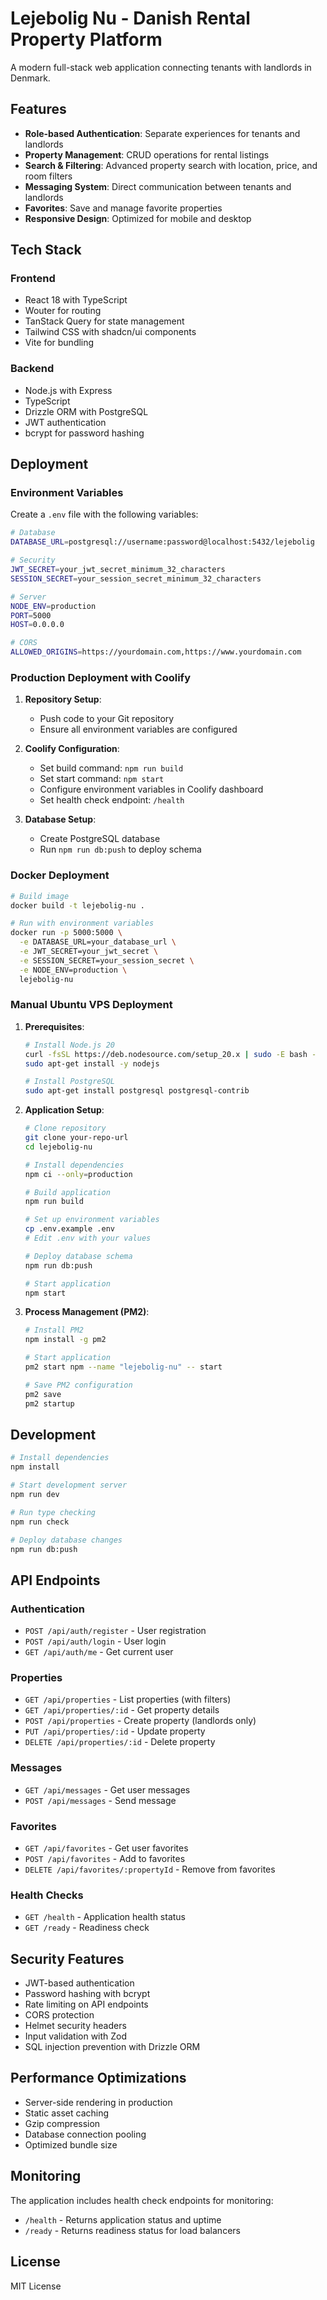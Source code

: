 # Lejebolig Nu - Danish Rental Property Platform

A modern full-stack web application connecting tenants with landlords in Denmark.

## Features

- **Role-based Authentication**: Separate experiences for tenants and landlords
- **Property Management**: CRUD operations for rental listings
- **Search & Filtering**: Advanced property search with location, price, and room filters
- **Messaging System**: Direct communication between tenants and landlords
- **Favorites**: Save and manage favorite properties
- **Responsive Design**: Optimized for mobile and desktop

## Tech Stack

### Frontend
- React 18 with TypeScript
- Wouter for routing
- TanStack Query for state management
- Tailwind CSS with shadcn/ui components
- Vite for bundling

### Backend
- Node.js with Express
- TypeScript
- Drizzle ORM with PostgreSQL
- JWT authentication
- bcrypt for password hashing

## Deployment

### Environment Variables

Create a `.env` file with the following variables:

```bash
# Database
DATABASE_URL=postgresql://username:password@localhost:5432/lejebolig

# Security
JWT_SECRET=your_jwt_secret_minimum_32_characters
SESSION_SECRET=your_session_secret_minimum_32_characters

# Server
NODE_ENV=production
PORT=5000
HOST=0.0.0.0

# CORS
ALLOWED_ORIGINS=https://yourdomain.com,https://www.yourdomain.com
```

### Production Deployment with Coolify

1. **Repository Setup**:
   - Push code to your Git repository
   - Ensure all environment variables are configured

2. **Coolify Configuration**:
   - Set build command: `npm run build`
   - Set start command: `npm start`
   - Configure environment variables in Coolify dashboard
   - Set health check endpoint: `/health`

3. **Database Setup**:
   - Create PostgreSQL database
   - Run `npm run db:push` to deploy schema

### Docker Deployment

```bash
# Build image
docker build -t lejebolig-nu .

# Run with environment variables
docker run -p 5000:5000 \
  -e DATABASE_URL=your_database_url \
  -e JWT_SECRET=your_jwt_secret \
  -e SESSION_SECRET=your_session_secret \
  -e NODE_ENV=production \
  lejebolig-nu
```

### Manual Ubuntu VPS Deployment

1. **Prerequisites**:
   ```bash
   # Install Node.js 20
   curl -fsSL https://deb.nodesource.com/setup_20.x | sudo -E bash -
   sudo apt-get install -y nodejs
   
   # Install PostgreSQL
   sudo apt-get install postgresql postgresql-contrib
   ```

2. **Application Setup**:
   ```bash
   # Clone repository
   git clone your-repo-url
   cd lejebolig-nu
   
   # Install dependencies
   npm ci --only=production
   
   # Build application
   npm run build
   
   # Set up environment variables
   cp .env.example .env
   # Edit .env with your values
   
   # Deploy database schema
   npm run db:push
   
   # Start application
   npm start
   ```

3. **Process Management (PM2)**:
   ```bash
   # Install PM2
   npm install -g pm2
   
   # Start application
   pm2 start npm --name "lejebolig-nu" -- start
   
   # Save PM2 configuration
   pm2 save
   pm2 startup
   ```

## Development

```bash
# Install dependencies
npm install

# Start development server
npm run dev

# Run type checking
npm run check

# Deploy database changes
npm run db:push
```

## API Endpoints

### Authentication
- `POST /api/auth/register` - User registration
- `POST /api/auth/login` - User login
- `GET /api/auth/me` - Get current user

### Properties
- `GET /api/properties` - List properties (with filters)
- `GET /api/properties/:id` - Get property details
- `POST /api/properties` - Create property (landlords only)
- `PUT /api/properties/:id` - Update property
- `DELETE /api/properties/:id` - Delete property

### Messages
- `GET /api/messages` - Get user messages
- `POST /api/messages` - Send message

### Favorites
- `GET /api/favorites` - Get user favorites
- `POST /api/favorites` - Add to favorites
- `DELETE /api/favorites/:propertyId` - Remove from favorites

### Health Checks
- `GET /health` - Application health status
- `GET /ready` - Readiness check

## Security Features

- JWT-based authentication
- Password hashing with bcrypt
- Rate limiting on API endpoints
- CORS protection
- Helmet security headers
- Input validation with Zod
- SQL injection prevention with Drizzle ORM

## Performance Optimizations

- Server-side rendering in production
- Static asset caching
- Gzip compression
- Database connection pooling
- Optimized bundle size

## Monitoring

The application includes health check endpoints for monitoring:
- `/health` - Returns application status and uptime
- `/ready` - Returns readiness status for load balancers

## License

MIT License